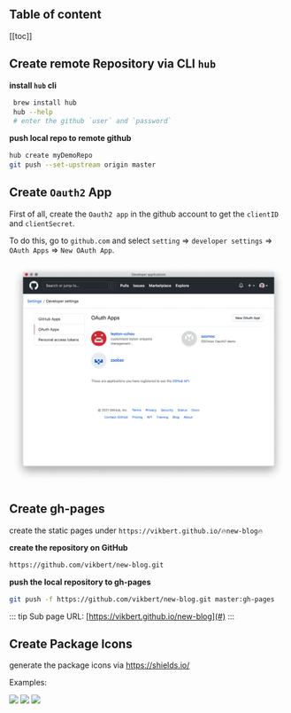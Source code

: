 <div align="center">
    <span class="iconify" data-icon="bytesize:github" data-inline="false" width="100"></span>
</div>

<h2> Table of content </h2>

[[toc]]

## Create remote Repository via CLI `hub`

**install `hub` cli**

```bash
 brew install hub
 hub --help
 # enter the github `user` and `password`
```

**push local repo to remote github**

```bash
hub create myDemoRepo
git push --set-upstream origin master
```


## Create `Oauth2` App
First of all, create the `Oauth2 app` in the github account to get the `clientID` and `clientSecret`. 

To do this, go to `github.com` and select `setting` => `developer settings` => `OAuth Apps` => `New OAuth App`.


![](./img/github-oauth2.png)


## Create gh-pages
create the static pages under `https://vikbert.github.io/🔥new-blog🔥`

**create the repository on GitHub**
```bash
https://github.com/vikbert/new-blog.git
```

**push the local repository to gh-pages**
```bash
git push -f https://github.com/vikbert/new-blog.git master:gh-pages 
```

::: tip
Sub page URL: [https://vikbert.github.io/new-blog](#)
:::

## Create Package Icons
generate the package icons via <https://shields.io/>

Examples:

![](https://img.shields.io/badge/Label-HelloWorld-brightgreen) 
![](https://img.shields.io/badge/Label-HelloWorld-blue) 
![](https://img.shields.io/badge/Label-HelloWorld-orange) 


